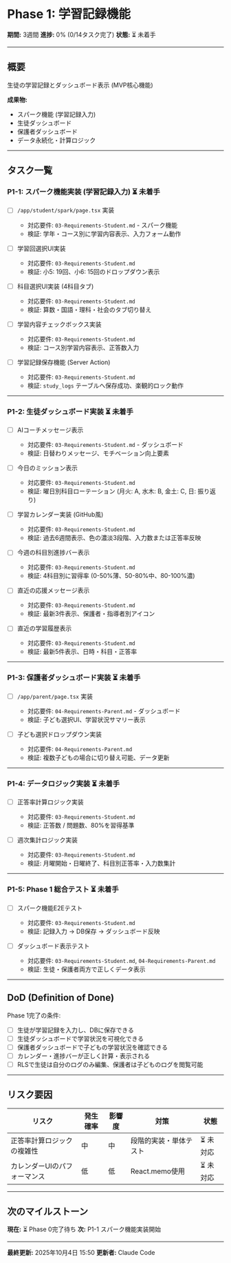 # Phase 1: 学習記録機能

**期間:** 3週間
**進捗:** 0% (0/14タスク完了)
**状態:** ⏳ 未着手

---

## 概要

生徒の学習記録とダッシュボード表示 (MVP核心機能)

**成果物:**
- スパーク機能 (学習記録入力)
- 生徒ダッシュボード
- 保護者ダッシュボード
- データ永続化・計算ロジック

---

## タスク一覧

### P1-1: スパーク機能実装 (学習記録入力) ⏳ 未着手

- [ ] `/app/student/spark/page.tsx` 実装
  - 対応要件: `03-Requirements-Student.md` - スパーク機能
  - 検証: 学年・コース別に学習内容表示、入力フォーム動作

- [ ] 学習回選択UI実装
  - 対応要件: `03-Requirements-Student.md`
  - 検証: 小5: 19回、小6: 15回のドロップダウン表示

- [ ] 科目選択UI実装 (4科目タブ)
  - 対応要件: `03-Requirements-Student.md`
  - 検証: 算数・国語・理科・社会のタブ切り替え

- [ ] 学習内容チェックボックス実装
  - 対応要件: `03-Requirements-Student.md`
  - 検証: コース別学習内容表示、正答数入力

- [ ] 学習記録保存機能 (Server Action)
  - 対応要件: `03-Requirements-Student.md`
  - 検証: `study_logs` テーブルへ保存成功、楽観的ロック動作

---

### P1-2: 生徒ダッシュボード実装 ⏳ 未着手

- [ ] AIコーチメッセージ表示
  - 対応要件: `03-Requirements-Student.md` - ダッシュボード
  - 検証: 日替わりメッセージ、モチベーション向上要素

- [ ] 今日のミッション表示
  - 対応要件: `03-Requirements-Student.md`
  - 検証: 曜日別科目ローテーション (月火: A, 水木: B, 金土: C, 日: 振り返り)

- [ ] 学習カレンダー実装 (GitHub風)
  - 対応要件: `03-Requirements-Student.md`
  - 検証: 過去6週間表示、色の濃淡3段階、入力数または正答率反映

- [ ] 今週の科目別進捗バー表示
  - 対応要件: `03-Requirements-Student.md`
  - 検証: 4科目別に習得率 (0-50%薄、50-80%中、80-100%濃)

- [ ] 直近の応援メッセージ表示
  - 対応要件: `03-Requirements-Student.md`
  - 検証: 最新3件表示、保護者・指導者別アイコン

- [ ] 直近の学習履歴表示
  - 対応要件: `03-Requirements-Student.md`
  - 検証: 最新5件表示、日時・科目・正答率

---

### P1-3: 保護者ダッシュボード実装 ⏳ 未着手

- [ ] `/app/parent/page.tsx` 実装
  - 対応要件: `04-Requirements-Parent.md` - ダッシュボード
  - 検証: 子ども選択UI、学習状況サマリー表示

- [ ] 子ども選択ドロップダウン実装
  - 対応要件: `04-Requirements-Parent.md`
  - 検証: 複数子どもの場合に切り替え可能、データ更新

---

### P1-4: データロジック実装 ⏳ 未着手

- [ ] 正答率計算ロジック実装
  - 対応要件: `03-Requirements-Student.md`
  - 検証: 正答数 / 問題数、80%を習得基準

- [ ] 週次集計ロジック実装
  - 対応要件: `03-Requirements-Student.md`
  - 検証: 月曜開始・日曜終了、科目別正答率・入力数集計

---

### P1-5: Phase 1 総合テスト ⏳ 未着手

- [ ] スパーク機能E2Eテスト
  - 対応要件: `03-Requirements-Student.md`
  - 検証: 記録入力 → DB保存 → ダッシュボード反映

- [ ] ダッシュボード表示テスト
  - 対応要件: `03-Requirements-Student.md`, `04-Requirements-Parent.md`
  - 検証: 生徒・保護者両方で正しくデータ表示

---

## DoD (Definition of Done)

Phase 1完了の条件:

- [ ] 生徒が学習記録を入力し、DBに保存できる
- [ ] 生徒ダッシュボードで学習状況を可視化できる
- [ ] 保護者ダッシュボードで子どもの学習状況を確認できる
- [ ] カレンダー・進捗バーが正しく計算・表示される
- [ ] RLSで生徒は自分のログのみ編集、保護者は子どものログを閲覧可能

---

## リスク要因

| リスク | 発生確率 | 影響度 | 対策 | 状態 |
|--------|---------|--------|------|------|
| 正答率計算ロジックの複雑性 | 中 | 中 | 段階的実装・単体テスト | ⏳ 未対応 |
| カレンダーUIのパフォーマンス | 低 | 低 | React.memo使用 | ⏳ 未対応 |

---

## 次のマイルストーン

**現在:** ⏳ Phase 0完了待ち
**次:** P1-1 スパーク機能実装開始

---

**最終更新:** 2025年10月4日 15:50
**更新者:** Claude Code

